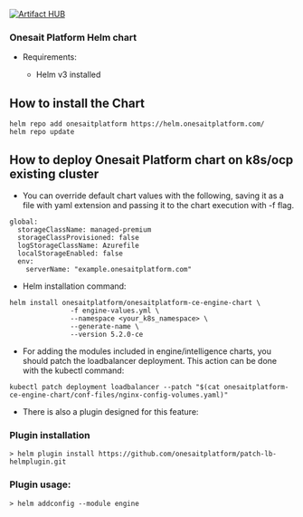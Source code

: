 [![Artifact HUB](https://img.shields.io/endpoint?url=https://artifacthub.io/badge/repository/onesaitplatformhelmchart)](https://artifacthub.io/packages/search?repo=onesaitplatformhelmchart)

### Onesait Platform Helm chart

- Requirements:

  - Helm v3 installed

## How to install the Chart

```
helm repo add onesaitplatform https://helm.onesaitplatform.com/
helm repo update
```

## How to deploy Onesait Platform chart on k8s/ocp existing cluster

- You can override default chart values with the following, saving it as a file with yaml extension and passing it to the chart execution with -f flag.

```
global:
  storageClassName: managed-premium
  storageClassProvisioned: false
  logStorageClassName: Azurefile
  localStorageEnabled: false
  env:
    serverName: "example.onesaitplatform.com"
```

- Helm installation command:

```
helm install onesaitplatform/onesaitplatform-ce-engine-chart \
               -f engine-values.yml \
               --namespace <your_k8s_namespace> \
               --generate-name \
               --version 5.2.0-ce
```
- For adding the modules included in engine/intelligence charts, you should patch the loadbalancer deployment. This action can be done with the kubectl command:

```
kubectl patch deployment loadbalancer --patch "$(cat onesaitplatform-ce-engine-chart/conf-files/nginx-config-volumes.yaml)"
```

- There is also a plugin designed for this feature:

### Plugin installation

```
> helm plugin install https://github.com/onesaitplatform/patch-lb-helmplugin.git
```

### Plugin usage:

```
> helm addconfig --module engine